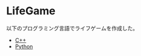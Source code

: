 # LifeGame
以下のプログラミング言語でライフゲームを作成した。  

- [C++](./C++/README.md)  
- [Python](./Python/README.md)  
	
